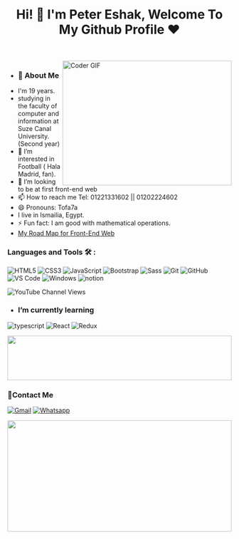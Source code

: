 <h1 align="center">Hi! 👋 I'm Peter Eshak, Welcome To My Github Profile ♥</h1>
<br><br>
<img align="right" src="https://media.giphy.com/media/SWoSkN6DxTszqIKEqv/giphy.gif" alt="Coder GIF" width="380" height="280">

- <h3>🚀 About Me</h3> 
- I'm 19 years.
- studying in the faculty of computer and information at Suze Canal University. (Second year)
- 👀 I’m interested in Football ( Hala Madrid, fan).
- 💞️ I’m looking to be at first front-end web
- 📫 How to reach me Tel: 01221331602  || 01202224602
- 😄 Pronouns: Tofa7a 
- I live in Ismailia, Egypt.
- ⚡ Fun fact: I am good with mathematical operations.
- <a href="https://roadmap.sh/frontend?s=658a04cd54b57710513fdc41" target="_blank">My Road Map for Front-End Web</a>

### Languages and Tools 🛠 : 
![HTML5](https://img.shields.io/badge/-HTML5-%23E44D27?style=flat-square&logo=html5&logoColor=ffffff)
![CSS3](https://img.shields.io/badge/-CSS3-%231572B6?style=flat-square&logo=css3)
![JavaScript](https://img.shields.io/badge/-JavaScript-black?style=flat-square&logo=javascript)
![Bootstrap](https://img.shields.io/badge/-Bootstrap-563D7C?style=flat-square&logo=Bootstrap)
![Sass](https://img.shields.io/badge/-Sass-%23CC6699?style=flat-square&logo=sass&logoColor=ffffff)
![Git](https://img.shields.io/badge/-Git-%23F05032?style=flat-square&logo=git&logoColor=%23ffffff)
![GitHub](https://img.shields.io/badge/-GitHub-181717?style=flat-square&logo=github)
![VS Code](http://img.shields.io/badge/-VS%20Code-007ACC?style=flat-square&logo=visual-studio-code&logoColor=ffffff)
![Windows](http://img.shields.io/badge/-Windows-0078D6?style=flat-square&logo=windows&logoColor=ffffff)
![notion](https://img.shields.io/badge/-notion-fff?style=flat-square&logo=notion&logoColor=000)

<!--![Ubuntu Package Version](https://img.shields.io/ubuntu/v/ubuntu-noble)-->
![YouTube Channel Views](https://img.shields.io/youtube/channel/views/UCdt02aWMr-mlqM2eC8A_brg)
<!--![freeCodeCamp points](https://img.shields.io/freecodecamp/points/tofa7a)-->

- ### I’m currently learning
![typescript](https://img.shields.io/badge/-typescript-2e72bc?style=flat-square&logo=typescript&logoColor=ffffff)
![React](https://img.shields.io/badge/-React-%23282C34?style=flat-square&logo=react)
![Redux](https://img.shields.io/badge/-redux-7348b6?style=flat-square&logo=redux&logoColor=ffffff)

<img src="https://github.com/Govindv7555/Govindv7555/blob/main/49e76e0596857673c5c80c85b84394c1.gif" width=100% height=100px>

 ### 🔗Contact Me
[![Gmail](https://img.shields.io/badge/Gmail-D14836?style=for-the-badge&logo=gmail&logoColor=white&link=mailto:petereshak11@gmail.com)](mailto:petereshak11@gmail.com)
[![Whatsapp](https://img.shields.io/badge/-Whatsapp-075e54?style=for-the-badge&logo=Whatsapp&logoColor=white)](https://api.whatsapp.com/send?phone=01221331602)

<img src="https://github.com/Govindv7555/Govindv7555/blob/main/49e76e0596857673c5c80c85b84394c1.gif" width=100% height=250px>


